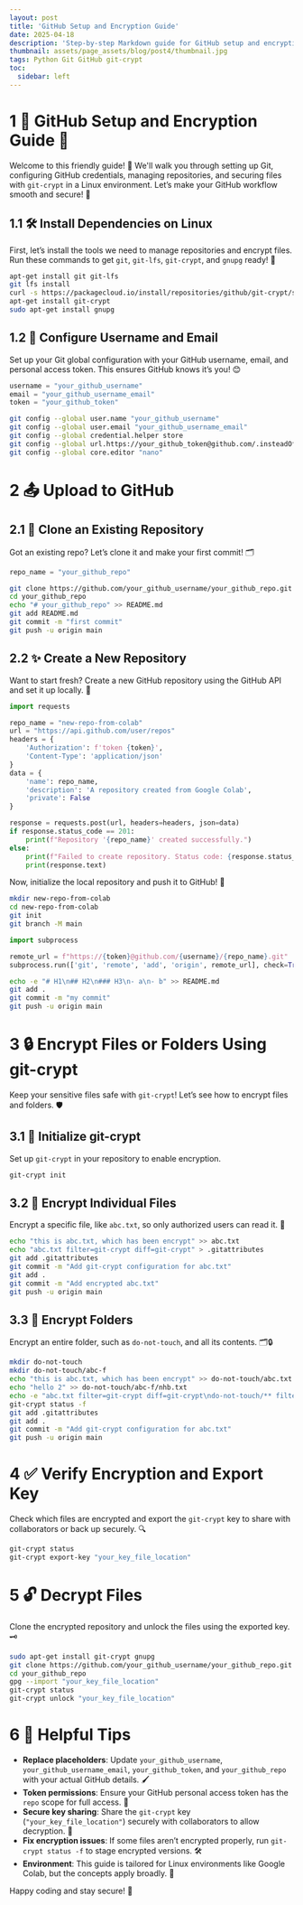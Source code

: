 ```yaml
---
layout: post
title: 'GitHub Setup and Encryption Guide'
date: 2025-04-18
description: 'Step-by-step Markdown guide for GitHub setup and encryption using git-crypt in Linux, with emojis and clear structure. 🎉'
thumbnail: assets/page_assets/blog/post4/thumbnail.jpg
tags: Python Git GitHub git-crypt
toc:
  sidebar: left
---
```



# 1 🌟 GitHub Setup and Encryption Guide 🌟

Welcome to this friendly guide! 🎉 We'll walk you through setting up Git, configuring GitHub credentials, managing repositories, and securing files with `git-crypt` in a Linux environment. Let’s make your GitHub workflow smooth and secure! 🚀

## 1.1 🛠️ Install Dependencies on Linux

First, let’s install the tools we need to manage repositories and encrypt files. Run these commands to get `git`, `git-lfs`, `git-crypt`, and `gnupg` ready! 🔧

```bash
apt-get install git git-lfs
git lfs install
curl -s https://packagecloud.io/install/repositories/github/git-crypt/script.deb.sh | bash
apt-get install git-crypt
sudo apt-get install gnupg
```

## 1.2 👤 Configure Username and Email

Set up your Git global configuration with your GitHub username, email, and personal access token. This ensures GitHub knows it’s you! 😊

```python
username = "your_github_username"
email = "your_github_username_email"
token = "your_github_token"
```

```bash
git config --global user.name "your_github_username"
git config --global user.email "your_github_username_email"
git config --global credential.helper store
git config --global url.https://your_github_token@github.com/.insteadOf "https://github.com/"
git config --global core.editor "nano"
```

# 2 📤 Upload to GitHub

## 2.1 📂 Clone an Existing Repository

Got an existing repo? Let’s clone it and make your first commit! 🗂️

```python
repo_name = "your_github_repo"
```

```bash
git clone https://github.com/your_github_username/your_github_repo.git
cd your_github_repo
echo "# your_github_repo" >> README.md
git add README.md
git commit -m "first commit"
git push -u origin main
```

## 2.2 ✨ Create a New Repository

Want to start fresh? Create a new GitHub repository using the GitHub API and set it up locally. 🌱

```python
import requests

repo_name = "new-repo-from-colab"
url = "https://api.github.com/user/repos"
headers = {
    'Authorization': f'token {token}',
    'Content-Type': 'application/json'
}
data = {
    'name': repo_name,
    'description': 'A repository created from Google Colab',
    'private': False
}

response = requests.post(url, headers=headers, json=data)
if response.status_code == 201:
    print(f"Repository '{repo_name}' created successfully.")
else:
    print(f"Failed to create repository. Status code: {response.status_code}")
    print(response.text)
```

Now, initialize the local repository and push it to GitHub! 🚀

```bash
mkdir new-repo-from-colab
cd new-repo-from-colab
git init
git branch -M main
```

```python
import subprocess

remote_url = f"https://{token}@github.com/{username}/{repo_name}.git"
subprocess.run(['git', 'remote', 'add', 'origin', remote_url], check=True, capture_output=True, text=True)
```

```bash
echo -e "# H1\n## H2\n### H3\n- a\n- b" >> README.md
git add .
git commit -m "my commit"
git push -u origin main
```

# 3 🔒 Encrypt Files or Folders Using git-crypt

Keep your sensitive files safe with `git-crypt`! Let’s see how to encrypt files and folders. 🛡️

## 3.1 🔑 Initialize git-crypt

Set up `git-crypt` in your repository to enable encryption.

```bash
git-crypt init
```

## 3.2 📜 Encrypt Individual Files

Encrypt a specific file, like `abc.txt`, so only authorized users can read it. 🔐

```bash
echo "this is abc.txt, which has been encrypt" >> abc.txt
echo "abc.txt filter=git-crypt diff=git-crypt" > .gitattributes
git add .gitattributes
git commit -m "Add git-crypt configuration for abc.txt"
git add .
git commit -m "Add encrypted abc.txt"
git push -u origin main
```

## 3.3 📁 Encrypt Folders

Encrypt an entire folder, such as `do-not-touch`, and all its contents. 🗂️🔒

```bash
mkdir do-not-touch
mkdir do-not-touch/abc-f
echo "this is abc.txt, which has been encrypt" >> do-not-touch/abc.txt
echo "hello 2" >> do-not-touch/abc-f/nhb.txt
echo -e "abc.txt filter=git-crypt diff=git-crypt\ndo-not-touch/** filter=git-crypt diff=git-crypt" >> .gitattributes
git-crypt status -f
git add .gitattributes
git add .
git commit -m "Add git-crypt configuration for abc.txt"
git push -u origin main
```

# 4 ✅ Verify Encryption and Export Key

Check which files are encrypted and export the `git-crypt` key to share with collaborators or back up securely. 🔍

```bash
git-crypt status
git-crypt export-key "your_key_file_location"
```

# 5 🔓 Decrypt Files

Clone the encrypted repository and unlock the files using the exported key. 🗝️

```bash
sudo apt-get install git-crypt gnupg
git clone https://github.com/your_github_username/your_github_repo.git
cd your_github_repo
gpg --import "your_key_file_location"
git-crypt status
git-crypt unlock "your_key_file_location"
```

# 6 📝 Helpful Tips

- **Replace placeholders**: Update `your_github_username`, `your_github_username_email`, `your_github_token`, and `your_github_repo` with your actual GitHub details. 🖌️
- **Token permissions**: Ensure your GitHub personal access token has the `repo` scope for full access. 🔐
- **Secure key sharing**: Share the `git-crypt` key (`"your_key_file_location"`) securely with collaborators to allow decryption. 🤝
- **Fix encryption issues**: If some files aren’t encrypted properly, run `git-crypt status -f` to stage encrypted versions. 🛠️
- **Environment**: This guide is tailored for Linux environments like Google Colab, but the concepts apply broadly. 🐧

Happy coding and stay secure! 🎉
